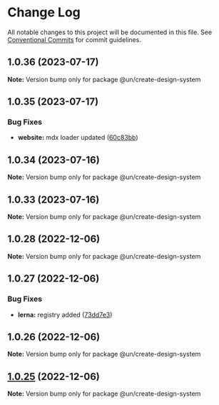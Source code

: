 # Change Log

All notable changes to this project will be documented in this file.
See [Conventional Commits](https://conventionalcommits.org) for commit guidelines.

## 1.0.36 (2023-07-17)

**Note:** Version bump only for package @un/create-design-system





## 1.0.35 (2023-07-17)


### Bug Fixes

* **website:** mdx loader updated ([60c83bb](https://dev.azure.com/commits/60c83bba74621ba5a93c9718bc49e4cdfbc807b6))





## 1.0.34 (2023-07-16)

**Note:** Version bump only for package @un/create-design-system





## 1.0.33 (2023-07-16)

**Note:** Version bump only for package @un/create-design-system





## 1.0.28 (2022-12-06)

**Note:** Version bump only for package @un/create-design-system

## 1.0.27 (2022-12-06)

### Bug Fixes

- **lerna:** registry added ([73dd7e3](https://github.com/un-core/designsystem/commit/73dd7e367e91bc1a372aa7e3f841f7f24a1b6934))

## 1.0.26 (2022-12-06)

**Note:** Version bump only for package @un/create-design-system

## [1.0.25](https://github.com/un-core/designsystem/compare/@un/create-design-system@1.0.24...@un/create-design-system@1.0.25) (2022-12-06)

**Note:** Version bump only for package @un/create-design-system
